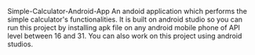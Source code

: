 Simple-Calculator-Android-App
An andoid application which performs the simple calculator's functionalities. It is built on android studio so you can run this project by installing apk file on any android mobile phone of API level between 16 and 31. You can also work on this project using android studios.
